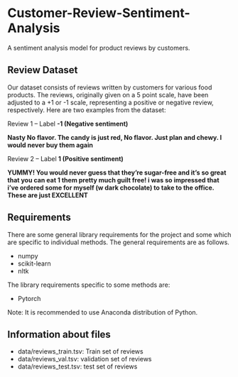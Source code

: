 # Customer-Review-Sentiment-Analysis
 A sentiment analysis model for product reviews by customers.

## Review Dataset
Our dataset consists of reviews written by customers for various food products. The reviews, originally given on a 5 point scale, have been adjusted to a +1 or -1 scale, representing a positive or negative review, respectively. Here are two examples from the dataset:

Review 1 – Label **-1 (Negative sentiment)**

**Nasty No flavor. The candy is just red, No flavor. Just plan and chewy. I would never buy them again**

Review 2 – Label **1 (Positive sentiment)**

**YUMMY! You would never guess that they’re sugar-free and it’s so great that you can eat 1 them pretty much guilt free! i was so impressed that i’ve ordered some for myself (w dark chocolate) to take to the office. These are just EXCELLENT**


## Requirements
There are some general library requirements for the project and some which are specific to individual methods. The general requirements are as follows.

- numpy
- scikit-learn
- nltk

The library requirements specific to some methods are:

- Pytorch 

Note: It is recommended to use Anaconda distribution of Python.

## Information about  files

- data/reviews_train.tsv: Train set of reviews
- data/reviews_val.tsv: validation set of reviews
- data/reviews_test.tsv: test set of reviews

